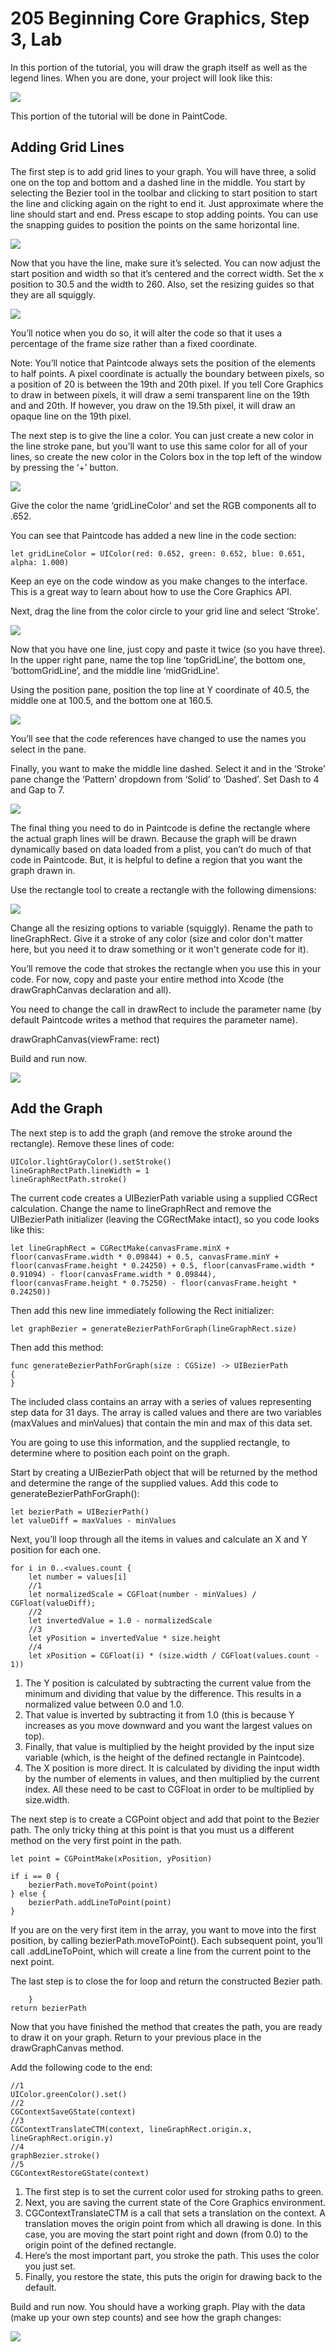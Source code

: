 # 205 Beginning Core Graphics, Step 3, Lab

In this portion of the tutorial, you will draw the graph itself as well as the legend lines. When you are done, your project will look like this:

![](./3-LabImages/TrueIntro.png)

This portion of the tutorial will be done in PaintCode. 

## Adding Grid Lines

The first step is to add grid lines to your graph. You will have three, a solid one on the top and bottom and a dashed line in the middle. You start by selecting the Bezier tool in the toolbar and clicking to start position to start the line and clicking again on the right to end it. Just approximate where the line should start and end. Press escape to stop adding points. You can use the snapping guides to position the points on the same horizontal line.

![](./3-LabImages/Lab1.png)

Now that you have the line, make sure it’s selected. You can now adjust the start position and width so that it’s centered and the correct width. Set the x position to 30.5 and the width to 260. Also, set the resizing guides so that they are all squiggly.

![](./3-LabImages/Lab2.png)

You’ll notice when you do so, it will alter the code so that it uses a percentage of the frame size rather than a fixed coordinate.

Note: You’ll notice that Paintcode always sets the position of the elements to half points.  A pixel coordinate is actually the boundary between pixels, so a position of 20 is between the 19th and 20th pixel. If you tell Core Graphics to draw in between pixels, it will draw a semi transparent line on the 19th and and 20th. If however, you draw on the 19.5th pixel, it will draw an opaque line on the 19th pixel.

The next step is to give the line a color. You can just create a new color in the line stroke pane, but you’ll want to use this same color for all of your lines, so create the new color in the Colors box in the top left of the window by pressing the ‘+’ button.

![](./3-LabImages/Lab3.png)

Give the color the name ‘gridLineColor’ and set the RGB components all to .652. 

You can see that Paintcode has added a new line in the code section:

	let gridLineColor = UIColor(red: 0.652, green: 0.652, blue: 0.651, alpha: 1.000)

Keep an eye on the code window as you make changes to the interface. This is a great way to learn about how to use the Core Graphics API.

Next, drag the line from the color circle to your grid line and select ‘Stroke’.

![](./3-LabImages/Lab4.png)

Now that you have one line, just copy and paste it twice (so you have three). In the upper right pane, name the top line ‘topGridLine’, the bottom one, ‘bottomGridLine’, and the middle line ‘midGridLine’.

Using the position pane, position the top line at Y coordinate of 40.5, the middle one at 100.5, and the bottom one at 160.5.

![](./3-LabImages/Lab5.png)

You’ll see that the code references have changed to use the names you select in the pane.

Finally, you want to make the middle line dashed. Select it and in the ‘Stroke’ pane change the ‘Pattern’ dropdown from ‘Solid’ to ‘Dashed’. Set Dash to 4 and Gap to 7.

![](./3-LabImages/Lab6.png)

The final thing you need to do in Paintcode is define the rectangle where the actual graph lines will be drawn. Because the graph will be drawn dynamically based on data loaded from a plist, you can’t do much of that code in Paintcode. But, it is helpful to define a region that you want the graph drawn in.

Use the rectangle tool to create a rectangle with the following dimensions:

![](./3-LabImages/Lab7.png)

Change all the resizing options to variable (squiggly). Rename the path to lineGraphRect. Give it a stroke of any color (size and color don't matter here, but you need it to draw something or it won't generate code for it).

You’ll remove the code that strokes the rectangle when you use this in your code. For now, copy and paste your entire method into Xcode (the drawGraphCanvas declaration and all).

You need to change the call in drawRect to include the parameter name (by default Paintcode writes a method that requires the parameter name). 

drawGraphCanvas(viewFrame: rect)

Build and run now.

![](./3-LabImages/Lab8.png)

## Add the Graph

The next step is to add the graph (and remove the stroke around the rectangle). Remove these lines of code:

	UIColor.lightGrayColor().setStroke()
	lineGraphRectPath.lineWidth = 1
	lineGraphRectPath.stroke()

The current code creates a UIBezierPath variable using a supplied CGRect calculation. Change the name to lineGraphRect and remove the UIBezierPath initializer (leaving the CGRectMake intact), so you code looks like this:

	let lineGraphRect = CGRectMake(canvasFrame.minX + floor(canvasFrame.width * 0.09844) + 0.5, canvasFrame.minY + floor(canvasFrame.height * 0.24250) + 0.5, floor(canvasFrame.width * 0.91094) - floor(canvasFrame.width * 0.09844), floor(canvasFrame.height * 0.75250) - floor(canvasFrame.height * 0.24250))

Then add this new line immediately following the Rect initializer:

	let graphBezier = generateBezierPathForGraph(lineGraphRect.size)

Then add this method:

	func generateBezierPathForGraph(size : CGSize) -> UIBezierPath 
	{
	}

The included class contains an array with a series of values representing step data for 31 days. The array is called values and there are two variables (maxValues and minValues) that contain the min and max of this data set.

You are going to use this information, and the supplied rectangle, to determine where to position each point on the graph.

Start by creating a UIBezierPath object that will be returned by the method and determine the range of the supplied values. Add this code to generateBezierPathForGraph():

	let bezierPath = UIBezierPath()
	let valueDiff = maxValues - minValues

Next, you’ll loop through all the items in values and calculate an X and Y position for each one.

	for i in 0..<values.count {
        let number = values[i]
		//1
        let normalizedScale = CGFloat(number - minValues) / CGFloat(valueDiff);
        //2
        let invertedValue = 1.0 - normalizedScale
        //3
        let yPosition = invertedValue * size.height
        //4
        let xPosition = CGFloat(i) * (size.width / CGFloat(values.count - 1))

1. The Y position is calculated by subtracting the current value from the minimum and dividing that value by the difference. This results in a normalized value between 0.0 and 1.0. 
2. That value is inverted by subtracting it from 1.0 (this is because Y increases as you move downward and you want the largest values on top). 
3. Finally, that value is multiplied by the height provided by the input size variable (which, is the height of the defined rectangle in Paintcode).
4. The X position is more direct. It is calculated by dividing the input width by the number of elements in values, and then multiplied by the current index. All these need to be cast to CGFloat in order to be multiplied by size.width.

The next step is to create a CGPoint object and add that point to the Bezier path. The only tricky thing at this point is that you must us a different method on the very first point in the path.

	let point = CGPointMake(xPosition, yPosition)

	if i == 0 {
    	bezierPath.moveToPoint(point)
	} else {
    	bezierPath.addLineToPoint(point)
	}

If you are on the very first item in the array, you want to move into the first position, by calling bezierPath.moveToPoint(). Each subsequent point, you’ll call .addLineToPoint, which will create a line from the current point to the next point. 

The last step is to close the for loop and return the constructed Bezier path.

    	}   
	return bezierPath

Now that you have finished the method that creates the path, you are ready to draw it on your graph. Return to your previous place in the drawGraphCanvas method.

Add the following code to the end:

	//1
	UIColor.greenColor().set()
	//2
	CGContextSaveGState(context)
	//3
	CGContextTranslateCTM(context, lineGraphRect.origin.x, lineGraphRect.origin.y)
	//4
	graphBezier.stroke()
	//5
	CGContextRestoreGState(context)

1. The first step is to set the current color used for stroking paths to green.
2. Next, you are saving the current state of the Core Graphics environment. 
3. CGContextTranslateCTM is a call that sets a translation on the context. A translation moves the origin point from which all drawing is done. In this case, you are moving the start point right and down (from 0.0) to the origin point of the defined rectangle. 
4. Here’s the most important part, you stroke the path. This uses the color you just set.
5. Finally, you restore the state, this puts the origin for drawing back to the default.

Build and run now. You should have a working graph. Play with the data (make up your own step counts) and see how the graph changes:

![](./3-LabImages/Final.png)
